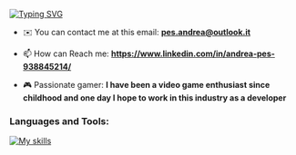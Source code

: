 [![Typing SVG](https://readme-typing-svg.demolab.com?font=Fira+Code&weight=600&size=50&pause=1000&color=17F700&background=000000&center=true&random=false&width=1000&height=270&lines=Hello+World!;My+name+is+Andrea;Welcome+to+my+readme;My+name+is+Andrea;Welcome+to+my+readme)](https://git.io/typing-svg)

- ✉️ You can contact me at this email: **pes.andrea@outlook.it**

- 📫 How can Reach me: **https://www.linkedin.com/in/andrea-pes-938845214/**

- 🎮 Passionate gamer: **I have been a video game enthusiast since childhood and one day I hope to work in this industry as a developer**

<h3 align="left">Languages and Tools:</h3>

[![My skills](https://skillicons.dev/icons?i=js,html,css,cs,dotnet,git,github,nodejs,postman,react,redux,sass,ts,visualstudio,vscode,windows)](https://skillicons.dev)
